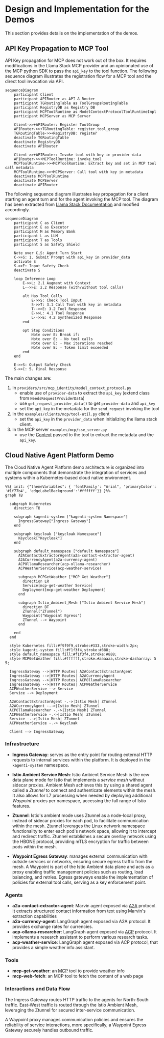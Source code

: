 # Design and Implementation for the Demos

This section provides details on the implementation of the demos.

## API Key Propagation to MCP Tool

API Key propagation for MCP does not work out of the box. It requires modifications in the Llama Stack MCP
provider and an opinionated use of the MCP python SDK to pass the `api_key` to the tool function. The following
sequence diagram illustrates the registration flow for a MCP tool and the direct tool invocation via API.

```mermaid
sequenceDiagram
    participant Client
    participant APIRouter as API & Router
    participant TGRoutingTable as ToolGroupsRoutingTable
    participant RegistryDB as Registry DB
    participant MCPToolRuntime as ModelContextProtocolToolRuntimeImpl
    participant MCPServer as MCP Server

    Client->>+APIRouter: Register ToolGroup 
    APIRouter->>+TGRoutingTable: register_tool_group
    TGRoutingTable->>+RegistryDB: register
    deactivate TGRoutingTable
    deactivate RegistryDB
    deactivate APIRouter

    Client->>+APIRouter: Invoke tool with key in provider-data
    APIRouter->>+MCPToolRuntime: invoke_tool
    MCPToolRuntime->>+MCPToolRuntime: Extract key and set in MCP tool call metadata
    MCPToolRuntime->>+MCPServer: Call tool with key in metadata
    deactivate MCPToolRuntime
    deactivate MCPServer
    deactivate APIRouter
```

The following sequence diagram illustrates key propagation for a client starting an agent 
turn and for the agent invoking the MCP tool.  The diagram has been extracted from 
[Llama Stack Documentation](https://llama-stack.readthedocs.io/en/latest/building_applications/agent_execution_loop.html)
and modfied accordingly.


```mermaid
sequenceDiagram
    participant C as Client
    participant E as Executor
    participant M as Memory Bank
    participant L as LLM
    participant T as Tools
    participant S as Safety Shield

    Note over C,S: Agent Turn Start
    C->>S: 1. Submit Prompt with api_key in provider_data
    activate S
    S->>E: Input Safety Check
    deactivate S

    loop Inference Loop
        E->>L: 2.1 Augment with Context
        L-->>E: 2.2 Response (with/without tool calls)

        alt Has Tool Calls
            E->>S: Check Tool Input
            S->>T: 3.1 Call Tool with key in metadata
            T-->>E: 3.2 Tool Response
            E->>L: 4.1 Tool Response
            L-->>E: 4.2 Synthesized Response
        end

        opt Stop Conditions
            Note over E: Break if:
            Note over E: - No tool calls
            Note over E: - Max iterations reached
            Note over E: - Token limit exceeded
        end
    end

    E->>S: Output Safety Check
    S->>C: 5. Final Response
```

The main changes are:

1. In `providers/src/mcp_identity/model_context_protocol.py`
    - enable use of `provider-data` to extract the `api_key` (extend class from `NeedsRequestProviderData`)
    - use `get_request_provider_data()` to get `provider-data` and `api_key`
    - set the `api_key` in the metadata for the `send_request` invoking the tool
2. In the `examples/clients/mcp/tool-util.py` client
    - set the `api_key` in the `provider_data` when initializing the llama stack client.
3. In the MCP server `examples/mcp/sse_server.py`
    - use the [Context](https://github.com/modelcontextprotocol/python-sdk/blob/1691b905e22faa94f45e42ca5dfd87927362be5a/src/mcp/server/fastmcp/server.py#L553) passed to the tool to extract the metadata and the `api_key`.

## Cloud Native Agent Platform Demo

The Cloud Native Agent Platform demo architecture is organized into multiple components that  demonstrate the integration of services and systems within a Kubernetes-based cloud native environment.

```mermaid
%%{ init: {"themeVariables": { 'fontFamily': "Arial", 'primaryColor': '#1f77b4', 'edgeLabelBackground':'#ffffff'}} }%%
graph TB

  subgraph Kubernetes
    direction TB
    
    subgraph kagenti-system ["kagenti-system Namespace"]
      IngressGateway["Ingress Gateway"]
    end

    subgraph keycloak ["keycloak Namespace"]
      Keycloak["Keycloak"]
    end

    subgraph default_namespace ["default Namespace"]
      A2AContactExtractorAgent(a2a-contact-extractor-agent)
      A2ACurrencyAgent(a2a-currency-agent)
      ACPOllamaResearcher(acp-ollama-researcher)
      ACPWeatherService(acp-weather-service)
      
      subgraph MCPGetWeather ["MCP Get Weather"]
        direction LR
        Service[mcp-get-weather Service]
        Deployment[mcp-get-weather Deployment]
      end

      subgraph Istio_Ambient_Mesh ["Istio Ambient Service Mesh"]
        direction BT
        ZTunnel("ZTunnel")
        Waypoint("Waypoint Egress")
        ZTunnel --> Waypoint
      end

    end
  end
  
  style Kubernetes fill:#f9f9f9,stroke:#333,stroke-width:2px;
  style kagenti-system fill:#f1f3f4,stroke:#888;
  style default_namespace fill:#f1f3f4,stroke:#888;
  style MCPGetWeather fill:#ffffff,stroke:#aaaaaa,stroke-dasharray: 5 5;

  IngressGateway -->|HTTP Routes| A2AContactExtractorAgent
  IngressGateway -->|HTTP Routes| A2ACurrencyAgent
  IngressGateway -->|HTTP Routes| ACPOllamaResearcher
  IngressGateway -->|HTTP Routes| ACPWeatherService
  ACPWeatherService --> Service
  Service --> Deployment

  A2AContactExtractorAgent -.->|Istio Mesh| ZTunnel
  A2ACurrencyAgent -.->|Istio Mesh| ZTunnel
  ACPOllamaResearcher -.->|Istio Mesh| ZTunnel
  ACPWeatherService -.->|Istio Mesh| ZTunnel
  Service -.->|Istio Mesh| ZTunnel
  ACPWeatherService -.-> Keycloak

  Client --> IngressGateway
```

### Infrastructure

- **Ingress Gateway**: serves as the entry point for routing external HTTP requests to internal services within the platform.
It is deployed in the `kagenti-system` namespace.

- **Istio Ambient Service Mesh**: Istio Ambient Service Mesh is the new data plane mode for Istio that implements a *service mesh* without sidecar proxies. Ambient Mesh achieves this by using a shared agent called a *Ztunnel* to connect and authenticate elements within the mesh. It also allows for L7 processing when needed by deploying additional *Waypoint* proxies per namespace, accessing the full range of Istio features. 

- **Ztunnel**: Istio's ambient mode uses Ztunnel as a node-local proxy, instead of sidecar proxies for each pod, to facilitate communication within the mesh. Ztunnel leverages the Linux network namespace functionality to enter each pod's network space, allowing it to intercept and redirect traffic. Ztunnel establishes a secure overlay network using the HBONE protocol, providing mTLS encryption for traffic between pods within the mesh.

- **Waypoint Egress Gateway**: manages external communication with outside services or networks, ensuring secure egress traffic from the mesh. A Waypoint is part of the Istio Ambient data plane and acts as a proxy enabling traffic management policies such as routing, load balancing, and retries. Egress gateways enable the implementation of policies for external tool calls, serving as a key enforcement point.

 
### Agents

- **a2a-contact-extractor-agent**: Marvin agent exposed via [A2A](https://google.github.io/A2A) protocol. 
It extracts structured contact information from text using Marvin's extraction capabilities
- **a2a-currency-agent**: LangGraph agent exposed via A2A protocol. It provides exchange rates for currencies.
- **acp-ollama-researcher**: LangGraph agent exposed via [ACP](https://agentcommunicationprotocol.dev/introduction/welcome) protocol.
It implements a research assistant to perform various research tasks.
- **acp-weather-service**: LangGraph agent exposed via ACP protocol, that provides a simple weather info assistant.

### Tools 

- **mcp-get-weather**: an [MCP](https://modelcontextprotocol.io) tool to provide weather info
- **mcp-web-fetch**: an MCP tool to fetch the content of a web page


### Interactions and Data Flow

The Ingress Gateway routes HTTP traffic to the agents for North-South traffic. 
East-West traffic is routed through the Istio Ambient Mesh, leveraging the Ztunnel for secured 
inter-service communication.

A Waypoint proxy manages communication policies and ensures the reliability of service interactions,
more specifically, a Waypoint Egress Gateway securely handles outbound traffic.

